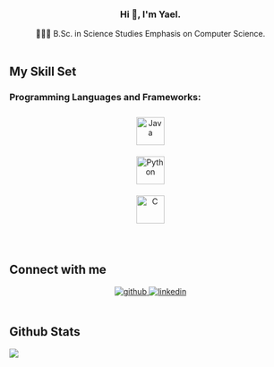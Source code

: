 
### **<div align="center">Hi 👋, I'm Yael.</div>**  

<div align="center">👨🏻‍🎓 B.Sc. in Science Studies Emphasis on Computer Science.</div>  

<br/>  

## My Skill Set  

### Programming Languages and Frameworks:
<div align="center"> 

<a href="https://www.java.com/" target="_blank"><img style="margin: 10px" src="https://profilinator.rishav.dev/skills-assets/java-original-wordmark.svg" alt="Java" height="50" /></a>  
<a href="https://www.python.org/" target="_blank"><img style="margin: 10px" src="https://profilinator.rishav.dev/skills-assets/python-original.svg" alt="Python" height="50" /></a>  
<a href="https://www.cprogramming.com/" target="_blank"><img style="margin: 10px" src="https://profilinator.rishav.dev/skills-assets/c-original.svg" alt="C" height="50" /></a>  
</div>  



<br/>  


## Connect with me  
<div align="center">
<a href="https://github.com/YaelGluskin" target="_blank">
<img src=https://img.shields.io/badge/github-%2324292e.svg?&style=for-the-badge&logo=github&logoColor=white alt=github style="margin-bottom: 5px;" />

<a href="https://linkedin.com/in/yaelgluskin" target="_blank">
<img src=https://img.shields.io/badge/linkedin-%231E77B5.svg?&style=for-the-badge&logo=linkedin&logoColor=white alt=linkedin style="margin-bottom: 5px;" />
</a>
</div>  
  

<br/>  


## Github Stats  
<img src="https://github-readme-stats.vercel.app/api/top-langs/?username=YaelGluskin&hide_border=true&layout=compact&exclude_repo=covidcare-frontend,covidcare-api" align="center" />
<br/>
